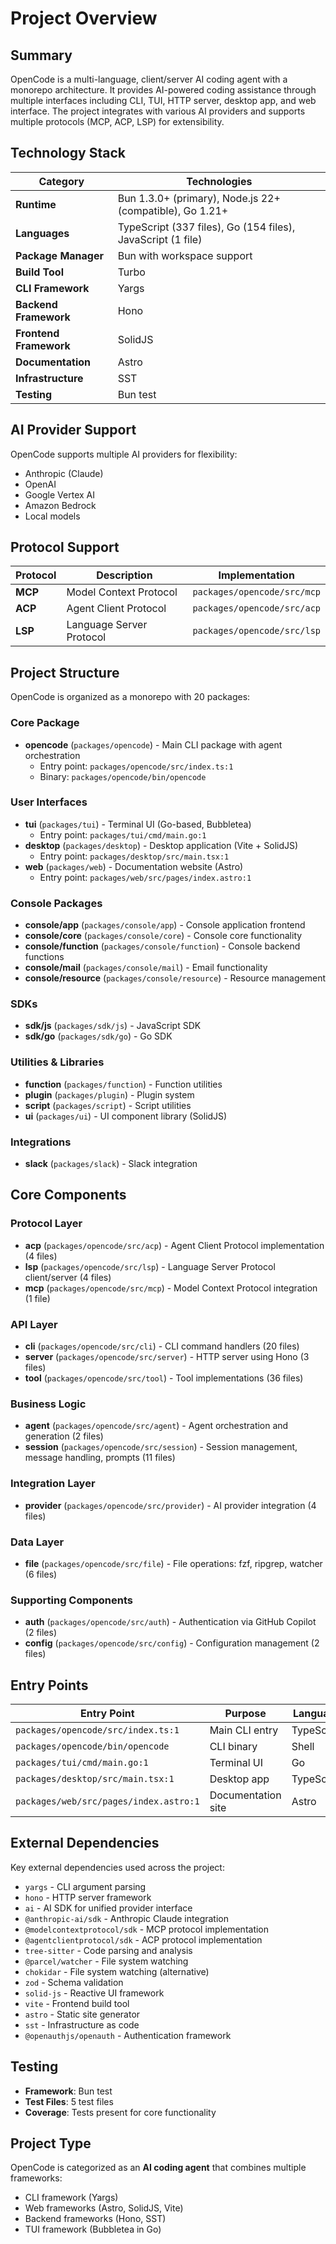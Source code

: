 # Project Overview

## Summary

OpenCode is a multi-language, client/server AI coding agent with a monorepo architecture. It provides AI-powered coding assistance through multiple interfaces including CLI, TUI, HTTP server, desktop app, and web interface. The project integrates with various AI providers and supports multiple protocols (MCP, ACP, LSP) for extensibility.

## Technology Stack

| Category | Technologies |
|----------|-------------|
| **Runtime** | Bun 1.3.0+ (primary), Node.js 22+ (compatible), Go 1.21+ |
| **Languages** | TypeScript (337 files), Go (154 files), JavaScript (1 file) |
| **Package Manager** | Bun with workspace support |
| **Build Tool** | Turbo |
| **CLI Framework** | Yargs |
| **Backend Framework** | Hono |
| **Frontend Framework** | SolidJS |
| **Documentation** | Astro |
| **Infrastructure** | SST |
| **Testing** | Bun test |

## AI Provider Support

OpenCode supports multiple AI providers for flexibility:

- Anthropic (Claude)
- OpenAI
- Google Vertex AI
- Amazon Bedrock
- Local models

## Protocol Support

| Protocol | Description | Implementation |
|----------|-------------|----------------|
| **MCP** | Model Context Protocol | `packages/opencode/src/mcp` |
| **ACP** | Agent Client Protocol | `packages/opencode/src/acp` |
| **LSP** | Language Server Protocol | `packages/opencode/src/lsp` |

## Project Structure

OpenCode is organized as a monorepo with 20 packages:

### Core Package

- **opencode** (`packages/opencode`) - Main CLI package with agent orchestration
  - Entry point: `packages/opencode/src/index.ts:1`
  - Binary: `packages/opencode/bin/opencode`

### User Interfaces

- **tui** (`packages/tui`) - Terminal UI (Go-based, Bubbletea)
  - Entry point: `packages/tui/cmd/main.go:1`
- **desktop** (`packages/desktop`) - Desktop application (Vite + SolidJS)
  - Entry point: `packages/desktop/src/main.tsx:1`
- **web** (`packages/web`) - Documentation website (Astro)
  - Entry point: `packages/web/src/pages/index.astro:1`

### Console Packages

- **console/app** (`packages/console/app`) - Console application frontend
- **console/core** (`packages/console/core`) - Console core functionality
- **console/function** (`packages/console/function`) - Console backend functions
- **console/mail** (`packages/console/mail`) - Email functionality
- **console/resource** (`packages/console/resource`) - Resource management

### SDKs

- **sdk/js** (`packages/sdk/js`) - JavaScript SDK
- **sdk/go** (`packages/sdk/go`) - Go SDK

### Utilities & Libraries

- **function** (`packages/function`) - Function utilities
- **plugin** (`packages/plugin`) - Plugin system
- **script** (`packages/script`) - Script utilities
- **ui** (`packages/ui`) - UI component library (SolidJS)

### Integrations

- **slack** (`packages/slack`) - Slack integration

## Core Components

### Protocol Layer
- **acp** (`packages/opencode/src/acp`) - Agent Client Protocol implementation (4 files)
- **lsp** (`packages/opencode/src/lsp`) - Language Server Protocol client/server (4 files)
- **mcp** (`packages/opencode/src/mcp`) - Model Context Protocol integration (1 file)

### API Layer
- **cli** (`packages/opencode/src/cli`) - CLI command handlers (20 files)
- **server** (`packages/opencode/src/server`) - HTTP server using Hono (3 files)
- **tool** (`packages/opencode/src/tool`) - Tool implementations (36 files)

### Business Logic
- **agent** (`packages/opencode/src/agent`) - Agent orchestration and generation (2 files)
- **session** (`packages/opencode/src/session`) - Session management, message handling, prompts (11 files)

### Integration Layer
- **provider** (`packages/opencode/src/provider`) - AI provider integration (4 files)

### Data Layer
- **file** (`packages/opencode/src/file`) - File operations: fzf, ripgrep, watcher (6 files)

### Supporting Components
- **auth** (`packages/opencode/src/auth`) - Authentication via GitHub Copilot (2 files)
- **config** (`packages/opencode/src/config`) - Configuration management (2 files)

## Entry Points

| Entry Point | Purpose | Language |
|-------------|---------|----------|
| `packages/opencode/src/index.ts:1` | Main CLI entry | TypeScript |
| `packages/opencode/bin/opencode` | CLI binary | Shell |
| `packages/tui/cmd/main.go:1` | Terminal UI | Go |
| `packages/desktop/src/main.tsx:1` | Desktop app | TypeScript |
| `packages/web/src/pages/index.astro:1` | Documentation site | Astro |

## External Dependencies

Key external dependencies used across the project:

- `yargs` - CLI argument parsing
- `hono` - HTTP server framework
- `ai` - AI SDK for unified provider interface
- `@anthropic-ai/sdk` - Anthropic Claude integration
- `@modelcontextprotocol/sdk` - MCP protocol implementation
- `@agentclientprotocol/sdk` - ACP protocol implementation
- `tree-sitter` - Code parsing and analysis
- `@parcel/watcher` - File system watching
- `chokidar` - File system watching (alternative)
- `zod` - Schema validation
- `solid-js` - Reactive UI framework
- `vite` - Frontend build tool
- `astro` - Static site generator
- `sst` - Infrastructure as code
- `@openauthjs/openauth` - Authentication framework

## Testing

- **Framework**: Bun test
- **Test Files**: 5 test files
- **Coverage**: Tests present for core functionality

## Project Type

OpenCode is categorized as an **AI coding agent** that combines multiple frameworks:

- CLI framework (Yargs)
- Web frameworks (Astro, SolidJS, Vite)
- Backend frameworks (Hono, SST)
- TUI framework (Bubbletea in Go)
